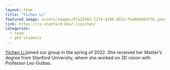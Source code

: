 ```yaml
---
layout: team
title: "Yichen Li"
featured_image: assets/images/87a32563-f174-4106-8522-fea9b686df3b.jpeg
link: https://cs.stanford.edu/~liyichen/
categories:
  - team
  - phd students
---
```

[Yichen Li ](https://cs.stanford.edu/~liyichen/)joined our group in the spring of 2022. She received her Master’s degree from Stanford University, where she worked on 3D vision with Professor Leo Guibas.